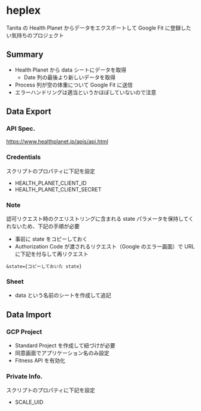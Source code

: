 # heplex
Tanita の Health Planet からデータをエクスポートして Google Fit に登録したい気持ちのプロジェクト

## Summary
- Health Planet から data シートにデータを取得
    - Date 列の最後より新しいデータを取得
- Process 列が空の体重について Google Fit に送信
- エラーハンドリングは適当というかほぼしていないので注意

## Data Export
### API Spec.
https://www.healthplanet.jp/apis/api.html

### Credentials
スクリプトのプロパティに下記を設定
- HEALTH_PLANET_CLIENT_ID
- HEALTH_PLANET_CLIENT_SECRET

### Note
認可リクエスト時のクエリストリングに含まれる state パラメータを保持してくれないため、下記の手順が必要
- 事前に state をコピーしておく
- Authorization Code が渡されるリクエスト（Google のエラー画面）で URL に下記を付与して再リクエスト
```
&state={コピーしておいた state}
```

### Sheet
- data という名前のシートを作成して追記

## Data Import
### GCP Project
- Standard Project を作成して紐づけが必要
- 同意画面でアプリケーション名のみ設定
- Fitness API を有効化

### Private Info.
スクリプトのプロパティに下記を設定
- SCALE_UID

